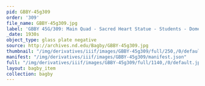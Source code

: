 ```yaml
---
pid: GBBY-45g309
order: '309'
file_name: GBBY-45g309.jpg
label: 'GBBY 45G/309: Main Quad - Sacred Heart Statue - Students - Dome - c1930s'
_date: 1930s
object_type: glass plate negative
source: http://archives.nd.edu/Bagby/GBBY-45g309.jpg
thumbnail: "/img/derivatives/iiif/images/GBBY-45g309/full/250,/0/default.jpg"
manifest: "/img/derivatives/iiif/images/GBBY-45g309/manifest.json"
full: "/img/derivatives/iiif/images/GBBY-45g309/full/1140,/0/default.jpg"
layout: bagby_item
collection: bagby
---
```

